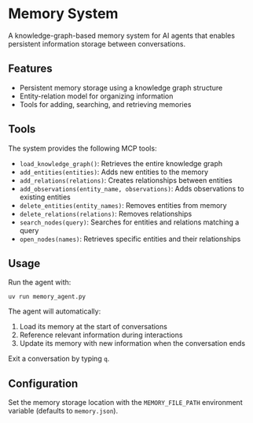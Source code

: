 # Memory System

A knowledge-graph-based memory system for AI agents that enables persistent information storage between conversations.

## Features

- Persistent memory storage using a knowledge graph structure
- Entity-relation model for organizing information
- Tools for adding, searching, and retrieving memories

## Tools

The system provides the following MCP tools:

- `load_knowledge_graph()`: Retrieves the entire knowledge graph
- `add_entities(entities)`: Adds new entities to the memory
- `add_relations(relations)`: Creates relationships between entities
- `add_observations(entity_name, observations)`: Adds observations to existing entities
- `delete_entities(entity_names)`: Removes entities from memory
- `delete_relations(relations)`: Removes relationships
- `search_nodes(query)`: Searches for entities and relations matching a query
- `open_nodes(names)`: Retrieves specific entities and their relationships

## Usage

Run the agent with:

```
uv run memory_agent.py
```

The agent will automatically:
1. Load its memory at the start of conversations
2. Reference relevant information during interactions
3. Update its memory with new information when the conversation ends

Exit a conversation by typing `q`.

## Configuration

Set the memory storage location with the `MEMORY_FILE_PATH` environment variable (defaults to `memory.json`).
